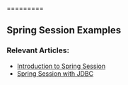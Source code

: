 =========

## Spring Session Examples

### Relevant Articles: 
- [Introduction to Spring Session](http://www.baeldung.com/spring-session)
- [Spring Session with JDBC](http://www.baeldung.com/spring-session-jdbc)
